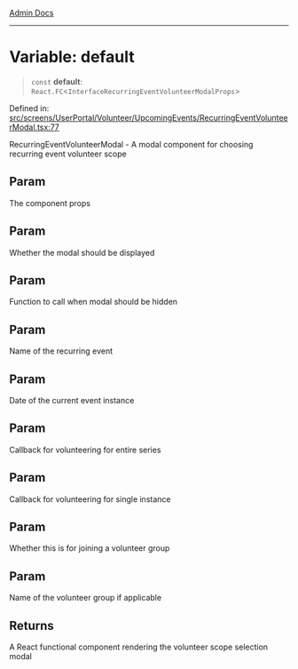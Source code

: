 [Admin Docs](/)

***

# Variable: default

> `const` **default**: `React.FC`\<`InterfaceRecurringEventVolunteerModalProps`\>

Defined in: [src/screens/UserPortal/Volunteer/UpcomingEvents/RecurringEventVolunteerModal.tsx:77](https://github.com/PalisadoesFoundation/talawa-admin/blob/main/src/screens/UserPortal/Volunteer/UpcomingEvents/RecurringEventVolunteerModal.tsx#L77)

RecurringEventVolunteerModal - A modal component for choosing recurring event volunteer scope

## Param

The component props

## Param

Whether the modal should be displayed

## Param

Function to call when modal should be hidden

## Param

Name of the recurring event

## Param

Date of the current event instance

## Param

Callback for volunteering for entire series

## Param

Callback for volunteering for single instance

## Param

Whether this is for joining a volunteer group

## Param

Name of the volunteer group if applicable

## Returns

A React functional component rendering the volunteer scope selection modal
